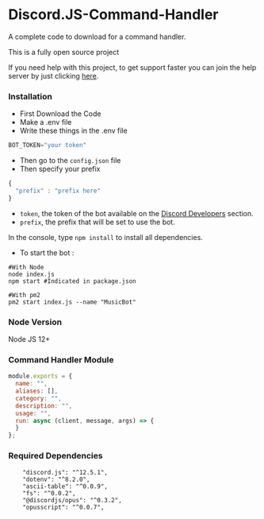 # Discord.JS-Command-Handler
A complete code to download for a command handler.

This is a fully open source project

If you need help with this project, to get support faster you can join the help server by just clicking [here](https://saberofficial.ml/support.html).

### Installation

- First Download the Code
- Make a .env file
- Write these things in the .env file

```js
BOT_TOKEN="your token"
```
- Then go to the `config.json` file
- Then specify your prefix

```js
{
  "prefix" : "prefix here"
}
```
- `token`, the token of the bot available on the [Discord Developers](https://discordapp.com/developers/applications) section.
- `prefix`, the prefix that will be set to use the bot.

In the console, type `npm install` to install all dependencies.

- To start the bot :

```
#With Node
node index.js
npm start #Indicated in package.json

#With pm2
pm2 start index.js --name "MusicBot"
```
### Node Version
Node JS 12+

### Command Handler Module
```js
module.exports = {
  name: "",
  aliases: [],
  category: "",
  description: "",
  usage: "",
  run: async (client, message, args) => {
  }
};
```

### Required Dependencies
```
    "discord.js": "^12.5.1",
    "dotenv": "^8.2.0",
    "ascii-table": "^0.0.9",
    "fs": "^0.0.2",
    "@discordjs/opus": "^0.3.2",
    "opusscript": "^0.0.7",
```
